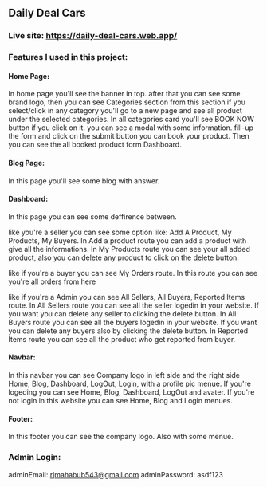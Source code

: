 ## Daily Deal Cars

### Live site:  https://daily-deal-cars.web.app/

### Features I used in this project: 
#### Home Page: 
In home page you'll see the banner in top. after that you can see some brand logo, then you can see Categories section from this section if you select/click in any category you'll go to a new page and see all product under the selected categories. In all categories card you'll see BOOK NOW button if you click on it. you can see a modal with some information. fill-up the form and click on the submit button you can book your product. Then you can see the all booked product form Dashboard.

#### Blog Page: 
In this page you'll see some blog with answer.

#### Dashboard: 
In this page you can see some deffirence between. 

like you're a seller you can see some option like: Add A Product, My Products, My Buyers.
In Add a product route you can add a product with give all the informations. 
In My Products route you can see your all added product, also you can delete any product to click on the delete button.

like if you're a buyer you can see My Orders route. 
In this route you can see you're all orders from here

like if you're a Admin you can see All Sellers, All Buyers, Reported Items route.
In All Sellers route you can see all the seller logedin in your website. If you want you can delete any seller to clicking the delete button.
In All Buyers route you can see all the buyers logedin in your website. If you want you can delete any buyers also by clicking the delete button.
In Reported Items route you can see all the product who get reported from buyer.

#### Navbar: 
In this navbar you can see Company logo in left side and the right side Home, Blog, Dashboard, LogOut, Login, with a profile pic menue.
If you're logeding you can see Home, Blog, Dashboard, LogOut and avater.
If you're not login in this website you can see Home, Blog and Login menues.

#### Footer: 
In this footer you can see the company logo. Also with some menue.

### Admin Login:
adminEmail: rjmahabub543@gmail.com
adminPassword: asdf123